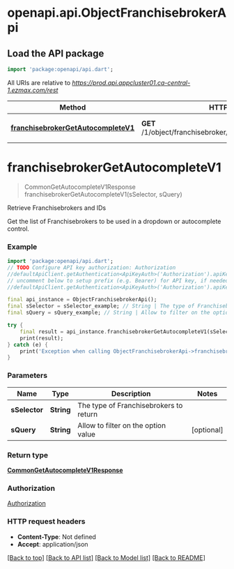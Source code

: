 # openapi.api.ObjectFranchisebrokerApi

## Load the API package
```dart
import 'package:openapi/api.dart';
```

All URIs are relative to *https://prod.api.appcluster01.ca-central-1.ezmax.com/rest*

Method | HTTP request | Description
------------- | ------------- | -------------
[**franchisebrokerGetAutocompleteV1**](ObjectFranchisebrokerApi.md#franchisebrokergetautocompletev1) | **GET** /1/object/franchisebroker/getAutocomplete/{sSelector} | Retrieve Franchisebrokers and IDs


# **franchisebrokerGetAutocompleteV1**
> CommonGetAutocompleteV1Response franchisebrokerGetAutocompleteV1(sSelector, sQuery)

Retrieve Franchisebrokers and IDs

Get the list of Franchisebrokers to be used in a dropdown or autocomplete control.

### Example
```dart
import 'package:openapi/api.dart';
// TODO Configure API key authorization: Authorization
//defaultApiClient.getAuthentication<ApiKeyAuth>('Authorization').apiKey = 'YOUR_API_KEY';
// uncomment below to setup prefix (e.g. Bearer) for API key, if needed
//defaultApiClient.getAuthentication<ApiKeyAuth>('Authorization').apiKeyPrefix = 'Bearer';

final api_instance = ObjectFranchisebrokerApi();
final sSelector = sSelector_example; // String | The type of Franchisebrokers to return
final sQuery = sQuery_example; // String | Allow to filter on the option value

try {
    final result = api_instance.franchisebrokerGetAutocompleteV1(sSelector, sQuery);
    print(result);
} catch (e) {
    print('Exception when calling ObjectFranchisebrokerApi->franchisebrokerGetAutocompleteV1: $e\n');
}
```

### Parameters

Name | Type | Description  | Notes
------------- | ------------- | ------------- | -------------
 **sSelector** | **String**| The type of Franchisebrokers to return | 
 **sQuery** | **String**| Allow to filter on the option value | [optional] 

### Return type

[**CommonGetAutocompleteV1Response**](CommonGetAutocompleteV1Response.md)

### Authorization

[Authorization](../README.md#Authorization)

### HTTP request headers

 - **Content-Type**: Not defined
 - **Accept**: application/json

[[Back to top]](#) [[Back to API list]](../README.md#documentation-for-api-endpoints) [[Back to Model list]](../README.md#documentation-for-models) [[Back to README]](../README.md)

